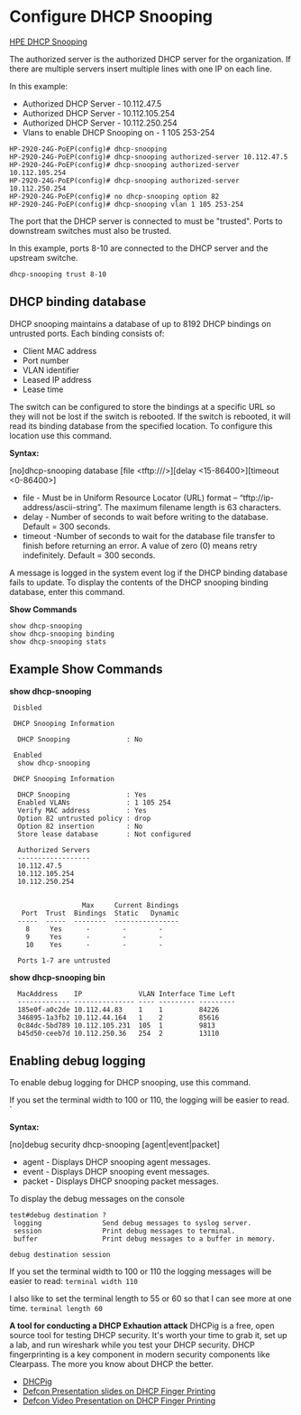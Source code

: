 # Configure DHCP Snooping 
[HPE DHCP Snooping](https://techhub.hpe.com/eginfolib/networking/docs/switches/WB/15-18/5998-8152_wb_2920_asg/content/ch11s02.html)

The authorized server is the authorized DHCP server for the organization. If there are multiple servers insert multiple lines with one IP on each line.

In this example:

* Authorized DHCP Server - 10.112.47.5
* Authorized DHCP Server - 10.112.105.254
* Authorized DHCP Server - 10.112.250.254
* Vlans to enable DHCP Snooping on - 1 105 253-254

```
HP-2920-24G-PoEP(config)# dhcp-snooping
HP-2920-24G-PoEP(config)# dhcp-snooping authorized-server 10.112.47.5
HP-2920-24G-PoEP(config)# dhcp-snooping authorized-server 10.112.105.254
HP-2920-24G-PoEP(config)# dhcp-snooping authorized-server 10.112.250.254
HP-2920-24G-PoEP(config)# no dhcp-snooping option 82
HP-2920-24G-PoEP(config)# dhcp-snooping vlan 1 105 253-254
```

The port that the DHCP server is connected to must be "trusted".
Ports to downstream switches must also be trusted. 


In this example, ports 8-10 are connected to the DHCP server and the upstream switche.

```
dhcp-snooping trust 8-10
```

## DHCP binding database 
DHCP snooping maintains a database of up to 8192 DHCP bindings on untrusted ports. Each binding consists of:

* Client MAC address
* Port number
* VLAN identifier
* Leased IP address
* Lease time

The switch can be configured to store the bindings at a specific URL so they will not be lost if the switch is rebooted. 
If the switch is rebooted, it will read its binding database from the specified location. To configure this location use this command.

**Syntax:**

[no]dhcp-snooping database [file <tftp://<ip-address>/<ascii-string>>][delay <15-86400>][timeout <0-86400>]

* file - Must be in Uniform Resource Locator (URL) format – “tftp://ip-address/ascii-string”. The maximum filename length is 63 characters.
* delay - Number of seconds to wait before writing to the database. Default = 300 seconds.
* timeout -Number of seconds to wait for the database file transfer to finish before returning an error. A value of zero (0) means retry indefinitely. Default = 300 seconds.

A message is logged in the system event log if the DHCP binding database fails to update. 
To display the contents of the DHCP snooping binding database, enter this command.

**Show Commands**
```
show dhcp-snooping
show dhcp-snooping binding
show dhcp-snooping stats
```
## Example Show Commands 

 **show dhcp-snooping** 
```
 Disbled
 
 DHCP Snooping Information

  DHCP Snooping              : No 

 Enabled
  show dhcp-snooping 

 DHCP Snooping Information

  DHCP Snooping              : Yes
  Enabled VLANs              : 1 105 254                                
  Verify MAC address         : Yes
  Option 82 untrusted policy : drop   
  Option 82 insertion        : No 
  Store lease database       : Not configured

  Authorized Servers
  ------------------
  10.112.47.5       
  10.112.105.254    
  10.112.250.254    
 

                  Max     Current Bindings
   Port  Trust  Bindings  Static   Dynamic
  -----  -----  --------  ----------------
    8     Yes      -        -        -
    9     Yes      -        -        -   
    10    Yes      -        -        -   

  Ports 1-7 are untrusted
``` 
 
 **show dhcp-snooping bin**
```
  MacAddress    IP              VLAN Interface Time Left
  ------------- --------------- ---- --------- ---------
  185e0f-a0c2de 10.112.44.83    1    1         84226    
  346895-1a3fb2 10.112.44.164   1    2         85616    
  0c84dc-5bd789 10.112.105.231  105  1         9813     
  b45d50-ceeb7d 10.112.250.36   254  2         13110 
 ```
 
## Enabling debug logging
To enable debug logging for DHCP snooping, use this command.

If you set the terminal width to 100 or 110, the logging will be easier to read.
`

**Syntax:**

[no]debug security dhcp-snooping [agent|event|packet]

* agent - Displays DHCP snooping agent messages.
* event - Displays DHCP snooping event messages.
* packet - Displays DHCP snooping packet messages.

To display the debug messages on the console
```
test#debug destination ?
 logging               Send debug messages to syslog server.
 session               Print debug messages to terminal.
 buffer                Print debug messages to a buffer in memory.

debug destination session
```
If you set the terminal width to 100 or 110 the logging messages will be easier to read:
`terminal width 110`

I also like to set the terminal length to 55 or 60 so that I can see more at one time.
`terminal length 60`

**A tool for conducting a DHCP Exhaution attack**
DHCPig is a free, open source tool for testing DHCP security. It's worth your time to grab it, set up a lab, and run wireshark
while you test your DHCP security. DHCP fingerprinting is a key component in modern security components like Clearpass. The more you know about
DHCP the better. 

* [DHCPig](https://github.com/kamorin/DHCPig)
* [Defcon Presentation slides on DHCP Finger Printing](https://www.defcon.org/images/defcon-19/dc-19-presentations/Bilodeau/DEFCON-19-Bilodeau-FingerBank.pdf)
* [Defcon Video Presentation on DHCP Finger Printing](https://av.tib.eu/media/40610)
